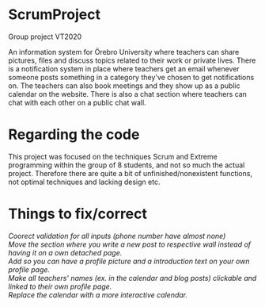 # ScrumProject
 Group project VT2020

An information system for Örebro University where teachers can share pictures, files and discuss topics related to their work or private lives. There is a notification system in place where teachers get an email whenever someone posts something in a category they've chosen to get notifications on. The teachers can also book meetings and they show up as a public calendar on the website. There is also a chat section where teachers can chat with each other on a public chat wall.

# Regarding the code
This project was focused on the techniques Scrum and Extreme programming within the group of 8 students, and not so much the actual project. Therefore there are quite a bit of unfinished/nonexistent functions, not optimal techniques and lacking design etc.

# Things to fix/correct
*Coorect validation for all inputs (phone number have almost none)*\
*Move the section where you write a new post to respective wall instead of having it on a own detached page.*\
*Add so you can have a profile picture and a introduction text on your own profile page.*\
*Make all teachers' names (ex. in the calendar and blog posts) clickable and linked to their own profile page.*\
*Replace the calendar with a more interactive calendar.*
